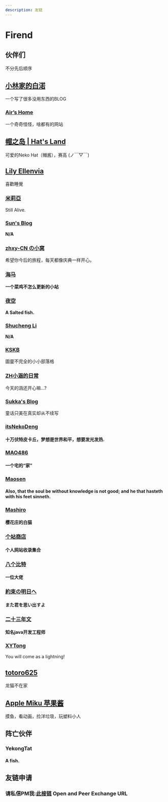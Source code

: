 ```yaml
---
description: 友链
---
```


# Firend

## 伙伴们

不分先后顺序



## [小林家的白渃](https://blog.bairuo.net/)

一个写了很多没用东西的BLOG

### [Air’s Home](https://zhiccc.net)

一个奇奇怪怪，啥都有的网站

## [帽之岛 | Hat's Land](https://www.hats-land.com/)

可爱的Neko Hat（帽酱），赛高 (ノ￣▽￣)

## [Lily Ellenvia](https://blog.lilynet.work/)

喜歡睡覺

### [米莉亞](https://mireya.moe/)

Still Alive.

### [Sun's Blog](https://www.6700.cc)

**N/A**

### [zhxy-CN の小窝](https://owo.cab)

希望你今后的旅程，每天都像庆典一样开心。

### [海马](https://peers.cloud/)

**一个菜鸡不怎么更新的小站**

### [**夜空**](https://blog.moeqing.com)

**A Salted fish.**

### [Shucheng Li](https://snli.org/)

**N/A**

### [**KSKB**](https://blog.kskb.eu.org)

圖靈不完全的小小部落格

### [**ZH小涵的日常**](https://blog.eden-official.co.uk)

今天的涵还开心嘛...?

### [Sukka's Blog](https://skk.moe)

童话只美在真实却从不续写

### [itsNekoDeng](https://nekodeng.gitee.io/)  &#x20;

#### 十万伏特皮卡丘，梦想是世界和平，想要发光发热.

### [MAO486](https://blog.xn--5ivs9a.work/)  &#x20;

#### 一个宅的“家”

### [Maosen ](https://www.yemaosen.com/)   &#x20;

#### Also, that the soul be without knowledge is not good; and he that hasteth with his feet sinneth.

### [Mashiro](https://2heng.xin)

#### 樱花庄的白猫

### [个站商店](https://storeweb.cn/site/browse)

#### 个人网站收录集合

### [八个比特](https://gazyip.cn/)

#### 一位大佬

### [約束の明日へ](https://asuhe.jp/)

#### また君を思い出すよ

### [二十三年文](https://592djy.com/)

#### 知名java开发工程师

### [XYTong](https://xiangyutong.eu/)

You will come as a lightning!

## [totoro625](https://www.totoro.pub)

龙猫不在家

## [Apple Miku 苹果酱](https://kirimasharo.com/)

摸鱼，看动画，捡洋垃圾，玩塑料小人

## 阵亡伙伴

### YekongTat

#### A fish.

## 友链申请

### 请私信PM我:[此接链](https://blog.jsmsr.com/abuout-me) Open and Peer Exchange URL

###
